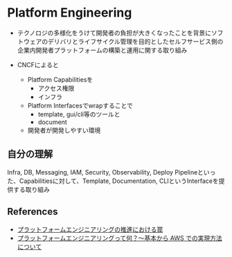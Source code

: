 # Platform Engineering

* テクノロジの多様化をうけて開発者の負担が大きくなったことを背景にソフトウェアのデリバリとライフサイクル管理を目的としたセルフサービス側の企業内開発者プラットフォームの構築と運用に関する取り組み

* CNCFによると
  * Platform Capabilitiesを
    * アクセス権限
    * インフラ
  * Platform Interfacesでwrapすることで 
    * template, gui/cli等のツールと
    * document
  * 開発者が開発しやすい環境


## 自分の理解

Infra, DB, Messaging, IAM, Security, Observability, Deploy Pipelineといった、Capabilitiesに対して、Template, Documentation, CLIというInterfaceを提供する取り組み

## References

* [プラットフォームエンジニアリングの推進における罠](プラットフォームエンジニアリングの推進における罠)
* [プラットフォームエンジニアリングって何？〜基本から AWS での実現方法について](https://aws.amazon.com/jp/blogs/news/20240229-platform-engineering-event/)
